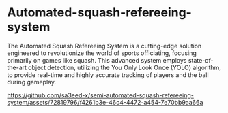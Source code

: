 # Automated-squash-refereeing-system

The Automated Squash Refereeing System is a cutting-edge solution engineered to revolutionize the world of sports officiating, focusing primarily on games like squash. This advanced system employs state-of-the-art object detection, utilizing the You Only Look Once (YOLO) algorithm, to provide real-time and highly accurate tracking of players and the ball during gameplay.


https://github.com/sa3eed-x/semi-automated-squash-refereeing-system/assets/72819796/f4261b3e-46c4-4472-a454-7e70bb9aa66a

